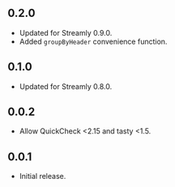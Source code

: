 ## 0.2.0

* Updated for Streamly 0.9.0.
* Added `groupByHeader` convenience function.

## 0.1.0

* Updated for Streamly 0.8.0.

## 0.0.2

* Allow QuickCheck <2.15 and tasty <1.5.

## 0.0.1

* Initial release.
